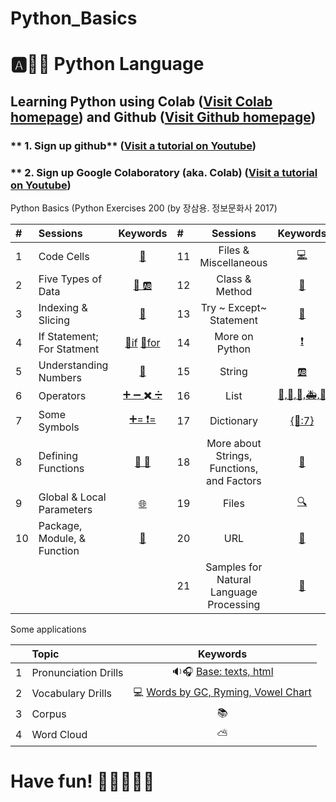 # Python_Basics

# :a::hamster::paw_prints: Python Language
## **Learning Python** using **Colab** ([Visit Colab homepage](https://colab.research.google.com/?utm_source=scs-index)) and **Github** ([Visit Github homepage](https://github.com/))

### ** 1. Sign up github** ([Visit a tutorial on Youtube](https://www.youtube.com/watch?v=c-NikCpec7U))
### ** 2. Sign up Google Colaboratory (aka. Colab) ([Visit a tutorial on Youtube](https://www.youtube.com/watch?v=2X_EU18OeYM))

Python Basics (Python Exercises 200 (by 장삼용. 정보문화사 2017)

| # | Sessions | Keywords |#|Sessions | Keywords |
|:--|:---|:---:|:---|:---:|:---:|
| 1 | Code Cells | [🐾](https://github.com/ms624atyale/Python_Basics/blob/main/1_CodeCells_Basic_.ipynb)| 11 | Files & Miscellaneous | [💻](https://github.com/ms624atyale/Python_Basics/blob/main/11_Files_Misc.ipynb)|  
| 2 | Five Types of Data | [🔢 🆎](https://github.com/ms624atyale/Python_Basics/blob/main/2_FiveTypesofData.ipynb)|12 | Class & Method | [🔐](https://github.com/ms624atyale/Python_Basics/blob/main/12_Class_Method.ipynb)| 
| 3 | Indexing & Slicing | [📌](https://github.com/ms624atyale/Python_Basics/blob/main/3_Indexing_Slicing.ipynb)|13 | Try ~ Except~ Statement |[🚦](https://github.com/ms624atyale/Python_Basics/blob/main/13_try_Except.ipynb)| 
| 4 | If Statement; For Statment | [🌈if](https://github.com/ms624atyale/Python_Basics/blob/main/4_1_IfStatement.ipynb) [🔂for](https://github.com/ms624atyale/Python_Basics/blob/main/4_2_ForStatement.ipynb)|14 | More on Python |[❗](https://github.com/ms624atyale/Python_Basics/blob/main/14_MoreonPython.ipynb)|  
| 5 | Understanding Numbers | [🔢](https://github.com/ms624atyale/Python_Basics/blob/main/5_UnderstandingNumbers.ipynb)|15 | String | [🆎](https://github.com/ms624atyale/Python_Basics/blob/main/15_AboutSrings.ipynb)|  
| 6 | Operators | [➕ ➖ ✖️ ➗](https://github.com/ms624atyale/Python_Basics/blob/main/6_Operators.ipynb)|16 | List | [🚙,🚗,🚒,🚑,🚎](https://github.com/ms624atyale/Python_Basics/blob/main/16_Lists.ipynb)|  
| 7  | Some Symbols | [➕= ❗=](https://github.com/ms624atyale/Python_Basics/blob/main/7_SomeSymbols.ipynb)|17 | Dictionary | [{🌈:7}](https://github.com/ms624atyale/Python_Basics/blob/main/17_Dictionary.ipynb)|  
| 8  | Defining Functions | [🍔 🍧](https://github.com/ms624atyale/Python_Basics/blob/main/8_DefiningFunctions.ipynb)|18 | More about Strings, Functions, and Factors | [🐹](https://github.com/ms624atyale/Python_Basics/blob/main/18_MoreaboutStringsFunctionsFactors.ipynb)|  
| 9  | Global & Local Parameters | [🌐](https://github.com/ms624atyale/Python_Basics/blob/main/9_GlobalLocalParameters.ipynb)|19 | Files | [🔍](https://github.com/ms624atyale/Python_Basics/blob/main/19_Files.ipynb)|  
| 10 | Package, Module, & Function | [🎁](https://github.com/ms624atyale/Python_Basics/blob/main/10_InstallPackages_ImportModlues_CallFunctions.ipynb)|20 | URL|[🔵](https://github.com/ms624atyale/Python_Basics/blob/main/21_URL.ipynb)|   
||||21 | Samples for Natural Language Processing |[💯](https://github.com/ms624atyale/Python_Basics/blob/main/20_Samples4NLP.ipynb)|

Some applications

|  | Topic | Keywords |
|:--|:---|:---:|
| 1 | Pronunciation Drills |  🔉🎧 [Base: texts, html](https://github.com/ms624atyale/Python_Basics/blob/main/22_Text2Speech_ModifiedfromMK316.ipynb)| 
| 2| Vocabulary Drills | 💻 [Words by GC, Ryming, Vowel Chart](https://github.com/ms624atyale/Python_Basics/blob/main/23_VocabularyDrills_ModifiedfromMK316.ipynb)| 
| 3| Corpus | 📚
| 4| Word Cloud | ⛅
# Have fun! :icecream::tropical_drink::cake::apple::watermelon:











